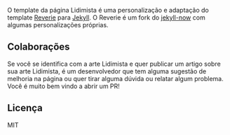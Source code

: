 O template da página Lidimista é uma personalização e adaptação do template [Reverie](https://github.com/amitmerchant1990/reverie) para [Jekyll](https://jekyllrb.com/). O Reverie é um fork do [jekyll-now](https://github.com/barryclark/jekyll-now) com algumas personalizações próprias.

## Colaborações

Se você se identifica com a arte Lidimista e quer publicar um artigo sobre sua arte Lidimista, é um desenvolvedor que tem alguma sugestão de melhoria na página ou quer tirar alguma dúvida ou relatar algum problema. Você é muito bem vindo a abrir um PR!

## Licença
MIT
